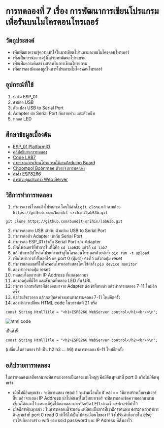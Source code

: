 # การทดลองที่ 7 เรื่อง การพัฒนาการเขียนโปรแกรมเพื่อรันบนไมโครคอนโทรเลอร์  
## วัตถุประสงค์
  * เพื่อพัฒนาความรู้ความเข้าใจในการเขียนโปรแกรมลงบนไมโครคอนโทรเลอร์
  * เพื่อเป็นการนำความรู้ที่ได้รับมาพัฒนาโปรแกรม
  * เพื่อเพิ่มความคิดสร้างสรรค์ในการเขียนโปรแกรม
  * เพื่อการลองผิดลองถูกในการโปรแกรมไมโครคอนโทรเลอร์
## อุปกรณ์ที่ใช้ 
  1. บอร์ด ESP_01
  2. สายต่อ USB
  3. ตัวแปลง USB to Serial Port 
  4. Adapter ต่อ Serial Port กับสายพ่วง และตัวหนีบ
  5. หลอด LED
## ศึกษาข้อมูลเบื้องต้น
  * [ESP_01 PlatformIO](https://docs.platformio.org/en/latest/boards/espressif8266/esp01.html)
  * [คลิปอธิบายการทดลอง]()
  * [Code LAB7](https://github.com/bundit-srihin/lab63b/blob/main/lab7/src/main.cpp)
  * [ภาษาของการเขียนโปรแกรมใช้งานArduino Board](https://arduinothing.blogspot.com/2016/04/arduino-cc.html)
  * [Choompol Boonmee ตัวอย่างการทดลอง](https://github.com/choompol-boonmee/lab63b.git)
  * [คำสั่ง ESP8266](https://links2004.github.io/Arduino/annotated.html)
  * [การควบคุมผ่านทาง Web Server](https://sites.google.com/site/eplearn/wifi/control_via_web_server)
## วิธีการทำการทดลอง
  1. ทำการดาวน์โหลดตัวโปรแกรม โดยใช้คำสั่ง `git clone` แล้วตามด้วย `https://github.com/bundit-srihin/lab63b.git`
```
git clone https://github.com/bundit-srihin/lab63b.git
```
  2. ทำการต่อสาย USB เข้ากับ ตัวแปลง USB to Serial Port
  3. ทำการต่อตัว Adapter เข้ากับ Serial Port
  4. ทำการต่อ ESP_01 เข้ากับ Serial Port ของ Adapter
  5. เปิดโฟลเดอร์ที่ทำการในที่นี้คือ `cd lab63b` แล้วก็ `cd lab7`
  6. แล้วทำการอัปโหลดโปรแกรมเข้าสู่ไมโครคอนโทรเลอร์ด้วยคำสั่ง `pio run -t upload`
  7. เพื่อให้ทำการอัปโหลดได้ กด port 0 (ปุ่มดำ) ค้างไว้ แลัวกดปุ่ม reset
  8. ทำการแสดงผลที่ไมโครคอนโทรเลอร์แสดงโดยใช้คำสั่ง `pio device monitor`
  9. ลองทำการกดปุ่ม reset 
  10. ทดสอบโดยการเข้า IP Address ที่แสดงออกมา 
  11. ลองกดปุ่มที่มีให้ และสังเกตที่หลอด LED กับ URL
  12. ทำการ นำสายสีขาวที่ต่อออกมาจาก Adapter ต่อเข้าที่สายดำ แล้วทำการทดลอง 7-11 ใหม่อีกครั้ง
  13. นำสายสีขาวออก แล้วกดปุ่มดำค้างแทนทำการมดลอง 7-11 ใหม่อีกครั้ง 
  14. ลองทำการเปลี่ยน HTML code ในบรรทัดที่ 21 หรือ
```
const String HtmlTitle = "<h1>ESP8266 WebServer control</h1><br/>\n";
```
![html code](https://user-images.githubusercontent.com/80879119/113110768-a721e000-9231-11eb-9d68-eaf1401a091e.png)

เป็นดังนี้
```
const String HtmlTitle = "<h2>ESP8266 WebServer control</h2><br/>\n";
```
(เปลี่ยนในส่วนของ h1 เป็น h2 h3 ... h6) ทำการทดลอง 6-11 ใหม่อีกครั้ง
## อภิปรายการทดลอง 
 ในการทดลองผลที่ออกมาจะมีการแบ่งออกเป็นสองแบบใหญ่ๆ คือมีอินพุทเข้าที่ port 0 หรือไม่มีอินพุทเข้า
  * เมื่อไม่มีอินพุทเข้า : จะมีการแสดง read 1 จะผ่านเงื่อนไข if val == 1มีการสร้างเว็บเซฟเวอร์ขึ้น แล้วจะแสดง IP Address นำไปค้นหาในเว็บเบาเซอร์ จะมีการแสดงข้อความออกมาตามเขียนโค้ดเอาไว้ และจะมีปุ่มให้กดทดลองการปิดเปิด LED ผ่านเว็บเซฟเวอร์ที่ทำไว้
  * เมื่อมีการอินพุทเข้า : ในการทดลองนี้จะแสดงเหมือนเป็นการที่เรามีการค้นพบ error แล้วทำการอินพุทเข้าที่ port 0 read 0 ทำให้ไม่เป็นไปตามเงื่อนไขของ if จึงไปรันคำสั่งภายใน else ทำให้เกิดการสร้าง wifi ตาม ssid password และ IP Adress ที่ตั้งเอาไว้
